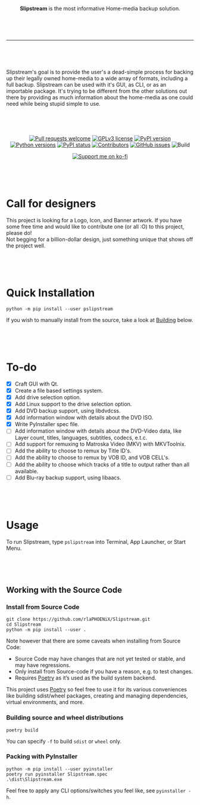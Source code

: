 <p>&nbsp;</p><p>&nbsp;</p>

<p align="center"><strong>Slipstream</strong> is the most informative Home-media backup solution.</p>

<p>&nbsp;</p><p>&nbsp;</p>

---

<p>&nbsp;</p><p>&nbsp;</p>

Slipstream's goal is to provide the user's a dead-simple process for backing up their legally owned home-media to a wide array of formats, including a full backup. Slipstream can be used with it's GUI, as CLI, or as an importable package. It's trying to be different from the other solutions out there by providing as much information about the home-media as one could need while being stupid simple to use.

<p>&nbsp;</p><p>&nbsp;</p>

<span align="center">

[![Pull requests welcome](https://img.shields.io/badge/PRs-welcome-brightgreen)](http://makeapullrequest.com)
[![GPLv3 license](https://img.shields.io/badge/license-GPLv3-blue)](https://github.com/rlaPHOENiX/Slipstream/blob/master/LICENSE)
[![PyPI version](https://img.shields.io/pypi/v/pslipstream)](https://pypi.python.org/pypi/pslipstream)
[![Python versions](https://img.shields.io/pypi/pyversions/pslipstream)](https://pypi.python.org/pypi/pslipstream)
[![PyPI status](https://img.shields.io/pypi/status/pslipstream)](https://pypi.python.org/pypi/pslipstream)
[![Contributors](https://img.shields.io/github/contributors/rlaPHOENiX/Slipstream)](https://github.com/rlaPHOENiX/Slipstream/graphs/contributors)
[![GitHub issues](https://img.shields.io/github/issues/rlaPHOENiX/Slipstream)](https://github.com/rlaPHOENiX/Slipstream/issues)
![Build](https://github.com/rlaPHOENiX/Slipstream/workflows/Build/badge.svg?branch=master)

[![Support me on ko-fi](https://www.ko-fi.com/img/githubbutton_sm.svg)](https://ko-fi.com/W7W01KX2G)

</span>

<p>&nbsp;</p><p>&nbsp;</p>

# Call for designers

This project is looking for a Logo, Icon, and Banner artwork. If you have some free time and would like to contribute one (or all :O) to this project, please do!  
Not begging for a billion-dollar design, just something unique that shows off the project well.

<p>&nbsp;</p><p>&nbsp;</p>

# Quick Installation

    python -m pip install --user pslipstream

If you wish to manually install from the source, take a look at [Building](#building) below.

<p>&nbsp;</p><p>&nbsp;</p>

# To-do

- [X] Craft GUI with Qt.
- [x] Create a file based settings system.
- [x] Add drive selection option.
- [X] Add Linux support to the drive selection option.
- [X] Add DVD backup support, using libdvdcss.
- [X] Add information window with details about the DVD ISO.
- [x] Write PyInstaller spec file.
- [ ] Add information window with details about the DVD-Video data, like Layer count, titles, languages, subtitles, codecs, e.t.c.
- [ ] Add support for remuxing to Matroska Video (MKV) with MKVToolnix.
- [ ] Add the ability to choose to remux by Title ID's.
- [ ] Add the ability to choose to remux by VOB ID, and VOB CELL's.
- [ ] Add the ability to choose which tracks of a title to output rather than all available.
- [ ] Add Blu-ray backup support, using libaacs.

<p>&nbsp;</p><p>&nbsp;</p>

# Usage

To run Slipstream, type `pslipstream` into Terminal, App Launcher, or Start Menu.

<p>&nbsp;</p><p>&nbsp;</p>

## Working with the Source Code

### Install from Source Code

    git clone https://github.com/rlaPHOENiX/Slipstream.git
    cd Slipstream
    python -m pip install --user .

Note however that there are some caveats when installing from Source Code:

- Source Code may have changes that are not yet tested or stable, and may have regressions.
- Only install from Source-code if you have a reason, e.g. to test changes.
- Requires [Poetry] as it’s used as the build system backend.

This project uses [Poetry] so feel free to use it for its various conveniences like building
sdist/wheel packages, creating and managing dependencies, virtual environments, and more.

  [Poetry]: <https://python-poetry.org/docs/#installation>

### Building source and wheel distributions

    poetry build

You can specify `-f` to build `sdist` or `wheel` only.

### Packing with PyInstaller

    python -m pip install --user pyinstaller
    poetry run pyinstaller Slipstream.spec
    .\dist\Slipstream.exe

Feel free to apply any CLI options/switches you feel like, see `pyinstaller -h`.
